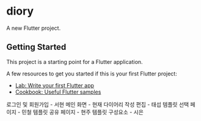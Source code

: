 # diory

A new Flutter project.

## Getting Started

This project is a starting point for a Flutter application.

A few resources to get you started if this is your first Flutter project:

- [Lab: Write your first Flutter app](https://docs.flutter.dev/get-started/codelab)
- [Cookbook: Useful Flutter samples](https://docs.flutter.dev/cookbook)

로그인 및 회원가입 - 서현
메인 화면 - 현재
다이어리 작성 편집 - 태섭
템플릿 선택 페이지 - 민철
템플릿 공유 페이지 - 현주
템플릿 구성요소 - 시은

